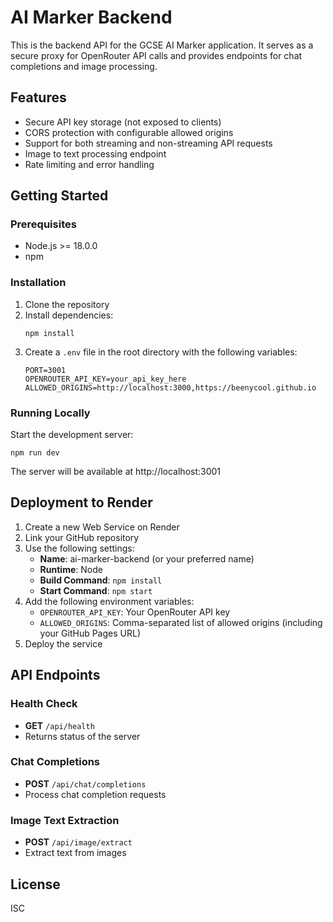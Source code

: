 # AI Marker Backend

This is the backend API for the GCSE AI Marker application. It serves as a secure proxy for OpenRouter API calls and provides endpoints for chat completions and image processing.

## Features

- Secure API key storage (not exposed to clients)
- CORS protection with configurable allowed origins
- Support for both streaming and non-streaming API requests
- Image to text processing endpoint
- Rate limiting and error handling

## Getting Started

### Prerequisites

- Node.js >= 18.0.0
- npm

### Installation

1. Clone the repository
2. Install dependencies:
   ```
   npm install
   ```
3. Create a `.env` file in the root directory with the following variables:
   ```
   PORT=3001
   OPENROUTER_API_KEY=your_api_key_here
   ALLOWED_ORIGINS=http://localhost:3000,https://beenycool.github.io
   ```

### Running Locally

Start the development server:
```
npm run dev
```

The server will be available at http://localhost:3001

## Deployment to Render

1. Create a new Web Service on Render
2. Link your GitHub repository
3. Use the following settings:
   - **Name**: ai-marker-backend (or your preferred name)
   - **Runtime**: Node
   - **Build Command**: `npm install`
   - **Start Command**: `npm start`
4. Add the following environment variables:
   - `OPENROUTER_API_KEY`: Your OpenRouter API key
   - `ALLOWED_ORIGINS`: Comma-separated list of allowed origins (including your GitHub Pages URL)
5. Deploy the service

## API Endpoints

### Health Check
- **GET** `/api/health`
- Returns status of the server

### Chat Completions
- **POST** `/api/chat/completions`
- Process chat completion requests

### Image Text Extraction
- **POST** `/api/image/extract`
- Extract text from images

## License

ISC 